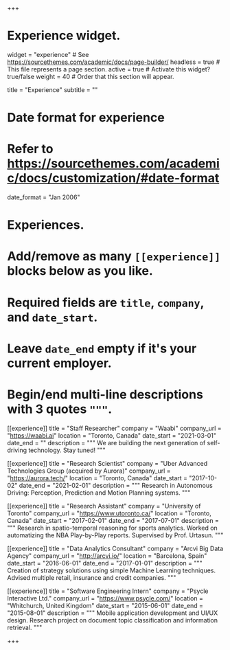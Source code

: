 +++
# Experience widget.
widget = "experience"  # See https://sourcethemes.com/academic/docs/page-builder/
headless = true  # This file represents a page section.
active = true  # Activate this widget? true/false
weight = 40  # Order that this section will appear.

title = "Experience"
subtitle = ""

# Date format for experience
#   Refer to https://sourcethemes.com/academic/docs/customization/#date-format
date_format = "Jan 2006"

# Experiences.
#   Add/remove as many `[[experience]]` blocks below as you like.
#   Required fields are `title`, `company`, and `date_start`.
#   Leave `date_end` empty if it's your current employer.
#   Begin/end multi-line descriptions with 3 quotes `"""`.

[[experience]]
  title = "Staff Researcher"
  company = "Waabi"
  company_url = "https://waabi.ai"
  location = "Toronto, Canada"
  date_start = "2021-03-01"
  date_end = ""
  description = """
  We are building the next generation of self-driving technology. Stay tuned!
  """

[[experience]]
  title = "Research Scientist"
  company = "Uber Advanced Technologies Group (acquired by Aurora)"
  company_url = "https://aurora.tech/"
  location = "Toronto, Canada"
  date_start = "2017-10-02"
  date_end = "2021-02-01"
  description = """
  Research in Autonomous Driving: Perception, Prediction and Motion Planning systems.
  """

[[experience]]
  title = "Research Assistant"
  company = "University of Toronto"
  company_url = "https://www.utoronto.ca/"
  location = "Toronto, Canada"
  date_start = "2017-02-01"
  date_end = "2017-07-01"
  description = """
  Research in spatio-temporal reasoning for sports analytics. Worked on automatizing the NBA Play-by-Play reports. Supervised by Prof. Urtasun.
  """

[[experience]]
  title = "Data Analytics Consultant"
  company = "Arcvi Big Data Agency"
  company_url = "http://arcvi.io/"
  location = "Barcelona, Spain"
  date_start = "2016-06-01"
  date_end = "2017-01-01"
  description = """
  Creation of strategy solutions using simple Machine Learning techniques. Advised multiple retail, insurance and credit companies.
  """

[[experience]]
  title = "Software Engineering Intern"
  company = "Psycle Interactive Ltd."
  company_url = "https://www.psycle.com/"
  location = "Whitchurch, United Kingdom"
  date_start = "2015-06-01"
  date_end = "2015-08-01"
  description = """
  Mobile application development and UI/UX design. Research project on document topic classification and information retrieval. 
  """

+++
